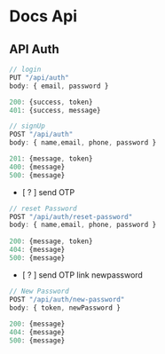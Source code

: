 # Docs Api

## API Auth

```ts
// login
PUT "/api/auth" 
body: { email, password }

200: {success, token}
401: {success, message}
```

```ts
// signUp
POST "/api/auth" 
body: { name,email, phone, password }

201: {message, token}
400: {message}
500: {message}
```
- [ ? ] send OTP
```ts
// reset Password
POST "/api/auth/reset-password" 
body: { name,email, phone, password }
 
200: {message, token}
404: {message}
500: {message}
```

- [ ? ] send OTP link newpassword

```ts
// New Password
POST "/api/auth/new-password" 
body: { token, newPassword }
 
200: {message}
404: {message}
500: {message}
```
